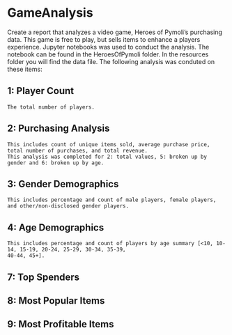 # GameAnalysis
Create a report that analyzes a video game, Heroes of Pymoli’s purchasing data. This game is free to play, but sells items to enhance a players experience. Jupyter notebooks was used to conduct the analysis. The notebook can be found in the HeroesOfPymoli folder. In the resources folder you will find the data file. The following analysis was conduted on these items:

## 1: Player Count

    The total number of players.

## 2: Purchasing Analysis

    This includes count of unique items sold, average purchase price, total number of purchases, and total revenue. 
    This analysis was completed for 2: total values, 5: broken up by gender and 6: broken up by age.
   
## 3: Gender Demographics

    This includes percentage and count of male players, female players, and other/non-disclosed gender players.

## 4: Age Demographics

    This includes percentage and count of players by age summary [<10, 10-14, 15-19, 20-24, 25-29, 30-34, 35-39,
    40-44, 45+].
    
## 7: Top Spenders

    
    
## 8: Most Popular Items
## 9: Most Profitable Items

